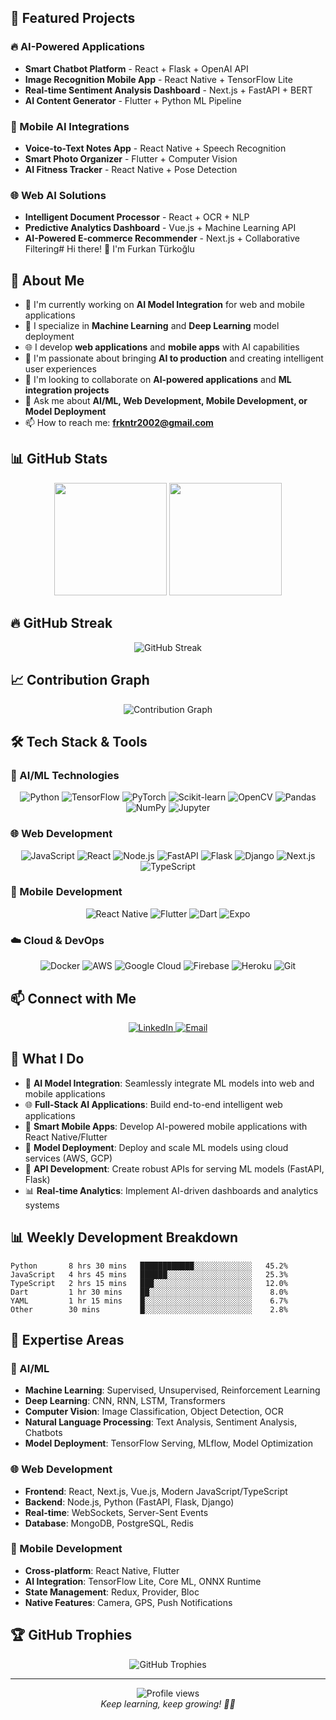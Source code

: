 ## 🚀 Featured Projects

### 🔥 AI-Powered Applications
- **Smart Chatbot Platform** - React + Flask + OpenAI API
- **Image Recognition Mobile App** - React Native + TensorFlow Lite
- **Real-time Sentiment Analysis Dashboard** - Next.js + FastAPI + BERT
- **AI Content Generator** - Flutter + Python ML Pipeline

### 📱 Mobile AI Integrations
- **Voice-to-Text Notes App** - React Native + Speech Recognition
- **Smart Photo Organizer** - Flutter + Computer Vision
- **AI Fitness Tracker** - React Native + Pose Detection

### 🌐 Web AI Solutions
- **Intelligent Document Processor** - React + OCR + NLP
- **Predictive Analytics Dashboard** - Vue.js + Machine Learning API
- **AI-Powered E-commerce Recommender** - Next.js + Collaborative Filtering# Hi there! 👋 I'm Furkan Türkoğlu

## 🤖 About Me
- 🔭 I'm currently working on **AI Model Integration** for web and mobile applications
- 🧠 I specialize in **Machine Learning** and **Deep Learning** model deployment
- 🌐 I develop **web applications** and **mobile apps** with AI capabilities
- 🚀 I'm passionate about bringing **AI to production** and creating intelligent user experiences
- 👯 I'm looking to collaborate on **AI-powered applications** and **ML integration projects**
- 💬 Ask me about **AI/ML, Web Development, Mobile Development, or Model Deployment**
- 📫 How to reach me: **frkntr2002@gmail.com**

## 📊 GitHub Stats
<div align="center">
  <img height="180em" src="https://github-readme-stats.vercel.app/api?username=Furkan19071071&show_icons=true&theme=dark&include_all_commits=true&count_private=true"/>
  <img height="180em" src="https://github-readme-stats.vercel.app/api/top-langs/?username=Furkan19071071&layout=compact&langs_count=8&theme=dark"/>
</div>

## 🔥 GitHub Streak

<div align="center">
  <img src="https://github-readme-streak-stats.herokuapp.com/?user=Furkan19071071&theme=dark" alt="GitHub Streak"/>
</div>

## 📈 Contribution Graph

<div align="center">
  <img src="https://github-readme-activity-graph.vercel.app/graph?username=Furkan19071071&theme=github-dark" alt="Contribution Graph"/>
</div>

## 🛠️ Tech Stack & Tools

### 🤖 AI/ML Technologies
<div align="center">
  <img src="https://img.shields.io/badge/Python-3776AB?style=for-the-badge&logo=python&logoColor=white" alt="Python"/>
  <img src="https://img.shields.io/badge/TensorFlow-FF6F00?style=for-the-badge&logo=tensorflow&logoColor=white" alt="TensorFlow"/>
  <img src="https://img.shields.io/badge/PyTorch-EE4C2C?style=for-the-badge&logo=pytorch&logoColor=white" alt="PyTorch"/>
  <img src="https://img.shields.io/badge/scikit--learn-F7931E?style=for-the-badge&logo=scikit-learn&logoColor=white" alt="Scikit-learn"/>
  <img src="https://img.shields.io/badge/OpenCV-5C3EE8?style=for-the-badge&logo=opencv&logoColor=white" alt="OpenCV"/>
  <img src="https://img.shields.io/badge/Pandas-150458?style=for-the-badge&logo=pandas&logoColor=white" alt="Pandas"/>
  <img src="https://img.shields.io/badge/NumPy-013243?style=for-the-badge&logo=numpy&logoColor=white" alt="NumPy"/>
  <img src="https://img.shields.io/badge/Jupyter-F37626?style=for-the-badge&logo=jupyter&logoColor=white" alt="Jupyter"/>
</div>

### 🌐 Web Development
<div align="center">
  <img src="https://img.shields.io/badge/JavaScript-F7DF1E?style=for-the-badge&logo=javascript&logoColor=black" alt="JavaScript"/>
  <img src="https://img.shields.io/badge/React-20232A?style=for-the-badge&logo=react&logoColor=61DAFB" alt="React"/>
  <img src="https://img.shields.io/badge/Node.js-43853D?style=for-the-badge&logo=node.js&logoColor=white" alt="Node.js"/>
  <img src="https://img.shields.io/badge/FastAPI-009688?style=for-the-badge&logo=fastapi&logoColor=white" alt="FastAPI"/>
  <img src="https://img.shields.io/badge/Flask-000000?style=for-the-badge&logo=flask&logoColor=white" alt="Flask"/>
  <img src="https://img.shields.io/badge/Django-092E20?style=for-the-badge&logo=django&logoColor=white" alt="Django"/>
  <img src="https://img.shields.io/badge/Next.js-000000?style=for-the-badge&logo=nextdotjs&logoColor=white" alt="Next.js"/>
  <img src="https://img.shields.io/badge/TypeScript-007ACC?style=for-the-badge&logo=typescript&logoColor=white" alt="TypeScript"/>
</div>

### 📱 Mobile Development
<div align="center">
  <img src="https://img.shields.io/badge/React_Native-20232A?style=for-the-badge&logo=react&logoColor=61DAFB" alt="React Native"/>
  <img src="https://img.shields.io/badge/Flutter-02569B?style=for-the-badge&logo=flutter&logoColor=white" alt="Flutter"/>
  <img src="https://img.shields.io/badge/Dart-0175C2?style=for-the-badge&logo=dart&logoColor=white" alt="Dart"/>
  <img src="https://img.shields.io/badge/Expo-000020?style=for-the-badge&logo=expo&logoColor=white" alt="Expo"/>
</div>

### ☁️ Cloud & DevOps
<div align="center">
  <img src="https://img.shields.io/badge/Docker-2496ED?style=for-the-badge&logo=docker&logoColor=white" alt="Docker"/>
  <img src="https://img.shields.io/badge/AWS-232F3E?style=for-the-badge&logo=amazon-aws&logoColor=white" alt="AWS"/>
  <img src="https://img.shields.io/badge/Google_Cloud-4285F4?style=for-the-badge&logo=google-cloud&logoColor=white" alt="Google Cloud"/>
  <img src="https://img.shields.io/badge/Firebase-FFCA28?style=for-the-badge&logo=firebase&logoColor=black" alt="Firebase"/>
  <img src="https://img.shields.io/badge/Heroku-430098?style=for-the-badge&logo=heroku&logoColor=white" alt="Heroku"/>
  <img src="https://img.shields.io/badge/Git-F05032?style=for-the-badge&logo=git&logoColor=white" alt="Git"/>
</div>

## 📫 Connect with Me

<div align="center">
  <a href="https://www.linkedin.com/in/furkanturkoglu23">
    <img src="https://img.shields.io/badge/LinkedIn-0077B5?style=for-the-badge&logo=linkedin&logoColor=white" alt="LinkedIn"/>
  </a>
 
  <a href="mailto:frkntr2002@gmail.com">
    <img src="https://img.shields.io/badge/Email-D14836?style=for-the-badge&logo=gmail&logoColor=white" alt="Email"/>
  </a>
</div>

## 🎯 What I Do

- 🤖 **AI Model Integration**: Seamlessly integrate ML models into web and mobile applications
- 🌐 **Full-Stack AI Applications**: Build end-to-end intelligent web applications
- 📱 **Smart Mobile Apps**: Develop AI-powered mobile applications with React Native/Flutter
- 🚀 **Model Deployment**: Deploy and scale ML models using cloud services (AWS, GCP)
- 🔧 **API Development**: Create robust APIs for serving ML models (FastAPI, Flask)
- 📊 **Real-time Analytics**: Implement AI-driven dashboards and analytics systems

## 📊 Weekly Development Breakdown

```text
Python       8 hrs 30 mins   ████████████░░░░░░░░░░░░░   45.2%
JavaScript   4 hrs 45 mins   ██████░░░░░░░░░░░░░░░░░░░   25.3%
TypeScript   2 hrs 15 mins   ███░░░░░░░░░░░░░░░░░░░░░░   12.0%
Dart         1 hr 30 mins    ██░░░░░░░░░░░░░░░░░░░░░░░    8.0%
YAML         1 hr 15 mins    █░░░░░░░░░░░░░░░░░░░░░░░░    6.7%
Other        30 mins         █░░░░░░░░░░░░░░░░░░░░░░░░    2.8%
```

## 🧠 Expertise Areas

### 🤖 AI/ML
- **Machine Learning**: Supervised, Unsupervised, Reinforcement Learning
- **Deep Learning**: CNN, RNN, LSTM, Transformers
- **Computer Vision**: Image Classification, Object Detection, OCR
- **Natural Language Processing**: Text Analysis, Sentiment Analysis, Chatbots
- **Model Deployment**: TensorFlow Serving, MLflow, Model Optimization

### 🌐 Web Development
- **Frontend**: React, Next.js, Vue.js, Modern JavaScript/TypeScript
- **Backend**: Node.js, Python (FastAPI, Flask, Django)
- **Real-time**: WebSockets, Server-Sent Events
- **Database**: MongoDB, PostgreSQL, Redis

### 📱 Mobile Development
- **Cross-platform**: React Native, Flutter
- **AI Integration**: TensorFlow Lite, Core ML, ONNX Runtime
- **State Management**: Redux, Provider, Bloc
- **Native Features**: Camera, GPS, Push Notifications

## 🏆 GitHub Trophies

<div align="center">
  <img src="https://github-profile-trophy.vercel.app/?username=Furkan19071071&theme=darkhub&no-frame=true&margin-w=15" alt="GitHub Trophies"/>
</div>

---

<div align="center">
  <img src="https://komarev.com/ghpvc/?username=Furkan19071071&color=blue" alt="Profile views"/>
</div>

<div align="center">
  <i>Keep learning, keep growing! 🤖🧠</i>
</div>
